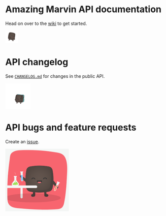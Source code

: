 # Amazing Marvin API documentation
Head on over to the [wiki](https://github.com/amazingmarvin/MarvinAPI/wiki) to get started.

<img src="images/Run.gif" width="40" />

# API changelog
See [`CHANGELOG.md`](https://github.com/amazingmarvin/MarvinAPI/blob/master/CHANGELOG.md) for changes in the public API.

<img src="images/Animation3.png" width="80" />

# API bugs and feature requests
Create an [issue](https://github.com/amazingmarvin/MarvinAPI/issues).

<img src="images/Lab.png" width="200" />
